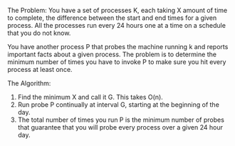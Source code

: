 The Problem:
You have a set of processes K, each taking X amount of time to complete, the difference between the start and end times for a given process.
All the processes run every 24 hours one at a time on a schedule that you do not know. 

You have another process P that probes the machine running k and reports important facts about a given process. The problem is to determine the minimum 
number of times you have to invoke P to make sure you hit every process at least once.

The Algorithm:
1. Find the minimum X and call it G.  This takes O(n).
2. Run probe P continually at interval G, starting at the beginning of the day.
3. The total number of times you run P is the minimum number of probes that guarantee that you will probe every process over a given 24 hour day.
